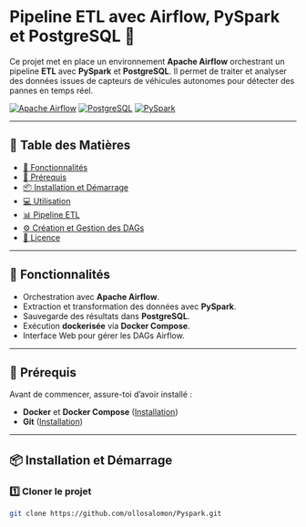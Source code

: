 # Pipeline ETL avec Airflow, PySpark et PostgreSQL 🚀

Ce projet met en place un environnement **Apache Airflow** orchestrant un pipeline **ETL** avec **PySpark** et **PostgreSQL**. Il permet de traiter et analyser des données issues de capteurs de véhicules autonomes pour détecter des pannes en temps réel.

[![Apache Airflow](https://img.shields.io/badge/Apache-Airflow-blue?logo=apache-airflow)](https://airflow.apache.org/)
[![PostgreSQL](https://img.shields.io/badge/PostgreSQL-blue?logo=postgresql)](https://www.postgresql.org/)
[![PySpark](https://img.shields.io/badge/PySpark-orange?logo=apachespark)](https://spark.apache.org/)

---

## **📌 Table des Matières**
- [🚀 Fonctionnalités](#-fonctionnalités)
- [🔧 Prérequis](#-prérequis)
- [📦 Installation et Démarrage](#-installation-et-démarrage)
- [💻 Utilisation](#-utilisation)
- [📊 Pipeline ETL](#-pipeline-etl)
- [⚙️ Création et Gestion des DAGs](#-création-et-gestion-des-dags)
- [📜 Licence](#-licence)

---

## **🚀 Fonctionnalités**
- Orchestration avec **Apache Airflow**.
- Extraction et transformation des données avec **PySpark**.
- Sauvegarde des résultats dans **PostgreSQL**.
- Exécution **dockerisée** via **Docker Compose**.
- Interface Web pour gérer les DAGs Airflow.

---

## **🔧 Prérequis**
Avant de commencer, assure-toi d’avoir installé :
- **Docker** et **Docker Compose** ([Installation](https://docs.docker.com/get-docker/))
- **Git** ([Installation](https://git-scm.com/downloads))

---

## **📦 Installation et Démarrage**
### **1️⃣ Cloner le projet**
```bash
git clone https://github.com/ollosalomon/Pyspark.git
